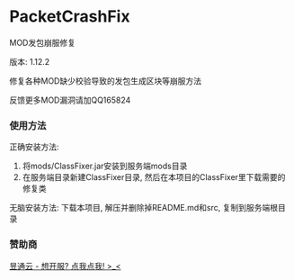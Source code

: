 # PacketCrashFix
MOD发包崩服修复

版本: 1.12.2

修复各种MOD缺少校验导致的发包生成区块等崩服方法

反馈更多MOD漏洞请加QQ165824

### 使用方法
正确安装方法:
1. 将mods/ClassFixer.jar安装到服务端mods目录
2. 在服务端目录新建ClassFixer目录, 然后在本项目的ClassFixer里下载需要的修复类

无脑安装方法: 下载本项目, 解压并删除掉README.md和src, 复制到服务端根目录

### 赞助商
[昱通云 - 想开服? 点我点我! >_<](https://blog.ytonidc.com/2022/06/05/server-price/)
